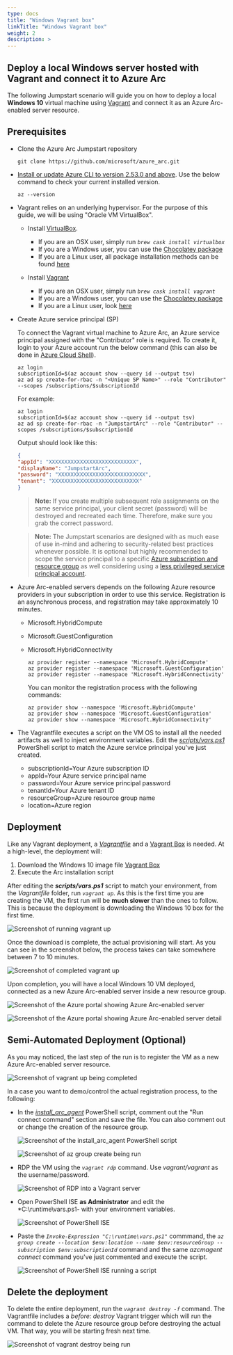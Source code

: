 ```yaml
---
type: docs
title: "Windows Vagrant box"
linkTitle: "Windows Vagrant box"
weight: 2
description: >
---
```


## Deploy a local Windows server hosted with Vagrant and connect it to Azure Arc

The following Jumpstart scenario will guide you on how to deploy a local **Windows 10** virtual machine using [Vagrant](https://www.vagrantup.com/) and connect it as an Azure Arc-enabled server resource.

## Prerequisites

- Clone the Azure Arc Jumpstart repository

    ```shell
    git clone https://github.com/microsoft/azure_arc.git
    ```

- [Install or update Azure CLI to version 2.53.0 and above](https://learn.microsoft.com/cli/azure/install-azure-cli?view=azure-cli-latest). Use the below command to check your current installed version.

  ```shell
  az --version
  ```

- Vagrant relies on an underlying hypervisor. For the purpose of this guide, we will be using "Oracle VM VirtualBox".

  - Install [VirtualBox](https://www.virtualbox.org/wiki/Downloads).

    - If you are an OSX user, simply run *`brew cask install virtualbox`*
    - If you are a Windows user, you can use the [Chocolatey package](https://chocolatey.org/packages/virtualbox)
    - If you are a Linux user, all package installation methods can be found [here](https://www.virtualbox.org/wiki/Linux_Downloads)

  - Install [Vagrant](https://www.vagrantup.com/docs/installation/)

    - If you are an OSX user, simply run *`brew cask install vagrant`*
    - If you are a Windows user, you can use the [Chocolatey package](https://chocolatey.org/packages/vagrant)
    - If you are a Linux user, look [here](https://www.vagrantup.com/downloads.html)

- Create Azure service principal (SP)

    To connect the Vagrant virtual machine to Azure Arc, an Azure service principal assigned with the "Contributor" role is required. To create it, login to your Azure account run the below command (this can also be done in [Azure Cloud Shell](https://shell.azure.com/)).

    ```shell
    az login
    subscriptionId=$(az account show --query id --output tsv)
    az ad sp create-for-rbac -n "<Unique SP Name>" --role "Contributor" --scopes /subscriptions/$subscriptionId
    ```

    For example:

    ```shell
    az login
    subscriptionId=$(az account show --query id --output tsv)
    az ad sp create-for-rbac -n "JumpstartArc" --role "Contributor" --scopes /subscriptions/$subscriptionId
    ```

    Output should look like this:

    ```json
    {
    "appId": "XXXXXXXXXXXXXXXXXXXXXXXXXXXX",
    "displayName": "JumpstartArc",
    "password": "XXXXXXXXXXXXXXXXXXXXXXXXXXXX",
    "tenant": "XXXXXXXXXXXXXXXXXXXXXXXXXXXX"
    }
    ```

    > **Note:** If you create multiple subsequent role assignments on the same service principal, your client secret (password) will be destroyed and recreated each time. Therefore, make sure you grab the correct password.

    > **Note:** The Jumpstart scenarios are designed with as much ease of use in-mind and adhering to security-related best practices whenever possible. It is optional but highly recommended to scope the service principal to a specific [Azure subscription and resource group](https://learn.microsoft.com/cli/azure/ad/sp?view=azure-cli-latest) as well considering using a [less privileged service principal account](https://learn.microsoft.com/azure/role-based-access-control/best-practices).

- Azure Arc-enabled servers depends on the following Azure resource providers in your subscription in order to use this service. Registration is an asynchronous process, and registration may take approximately 10 minutes.

  - Microsoft.HybridCompute
  - Microsoft.GuestConfiguration
  - Microsoft.HybridConnectivity

      ```shell
      az provider register --namespace 'Microsoft.HybridCompute'
      az provider register --namespace 'Microsoft.GuestConfiguration'
      az provider register --namespace 'Microsoft.HybridConnectivity'
      ```

      You can monitor the registration process with the following commands:

      ```shell
      az provider show --namespace 'Microsoft.HybridCompute'
      az provider show --namespace 'Microsoft.GuestConfiguration'
      az provider show --namespace 'Microsoft.HybridConnectivity'
      ```

- The Vagrantfile executes a script on the VM OS to install all the needed artifacts as well to inject environment variables. Edit the [*scripts/vars.ps1*](https://github.com/microsoft/azure_arc/blob/main/azure_arc_servers_jumpstart/local/vagrant/windows/scripts/vars.ps1) PowerShell script to match the Azure service principal you've just created.

  - subscriptionId=Your Azure subscription ID
  - appId=Your Azure service principal name
  - password=Your Azure service principal password
  - tenantId=Your Azure tenant ID
  - resourceGroup=Azure resource group name
  - location=Azure region

## Deployment

Like any Vagrant deployment, a [*Vagrantfile*](https://github.com/microsoft/azure_arc/blob/main/azure_arc_servers_jumpstart/local/vagrant/windows/Vagrantfile) and a [Vagrant Box](https://www.vagrantup.com/docs/boxes.html) is needed. At a high-level, the deployment will:

1. Download the Windows 10 image file [Vagrant Box](https://app.vagrantup.com/StefanScherer/boxes/windows_10)
2. Execute the Arc installation script

After editing the ***scripts/vars.ps1*** script to match your environment, from the *Vagrantfile* folder, run *`vagrant up`*. As this is the first time you are creating the VM, the first run will be **much slower** than the ones to follow. This is because the deployment is downloading the Windows 10 box for the first time.

![Screenshot of running vagrant up](./01.png)

Once the download is complete, the actual provisioning will start. As you can see in the screenshot below, the process takes can take somewhere between 7 to 10 minutes.

![Screenshot of completed vagrant up](./02.png)

Upon completion, you will have a local Windows 10 VM deployed, connected as a new Azure Arc-enabled server inside a new resource group.

![Screenshot of the Azure portal showing Azure Arc-enabled server](./03.png)

![Screenshot of the Azure portal showing Azure Arc-enabled server detail](./04.png)

## Semi-Automated Deployment (Optional)

As you may noticed, the last step of the run is to register the VM as a new Azure Arc-enabled server resource.

![Screenshot of vagrant up being completed](./05.png)

In a case you want to demo/control the actual registration process, to the following:

- In the [*install_arc_agent*](https://github.com/microsoft/azure_arc/blob/main/azure_arc_servers_jumpstart/local/vagrant/windows/scripts/install_arc_agent.ps1) PowerShell script, comment out the "Run connect command" section and save the file. You can also comment out or change the creation of the resource group.

    ![Screenshot of the install_arc_agent PowerShell script](./06.png)

    ![Screenshot of az group create being run](./07.png)

- RDP the VM using the *`vagrant rdp`* command. Use *vagrant/vagrant* as the username/password.

    ![Screenshot of RDP into a Vagrant server](./08.png)

- Open PowerShell ISE **as Administrator** and edit the *C:\runtime\vars.ps1- with your environment variables.

    ![Screenshot of PowerShell ISE](./09.png)

- Paste the *`Invoke-Expression "C:\runtime\vars.ps1"`* commmand, the *`az group create --location $env:location --name $env:resourceGroup --subscription $env:subscriptionId`* command and the same *azcmagent connect* command you've just commented and execute the script.

    ![Screenshot of PowerShell ISE running a script](./10.png)

## Delete the deployment

To delete the entire deployment, run the *`vagrant destroy -f`* command. The Vagrantfile includes a *before: destroy* Vagrant trigger which will run the command to delete the Azure resource group before destroying the actual VM. That way, you will be starting fresh next time.

![Screenshot of vagrant destroy being run](./11.png)
